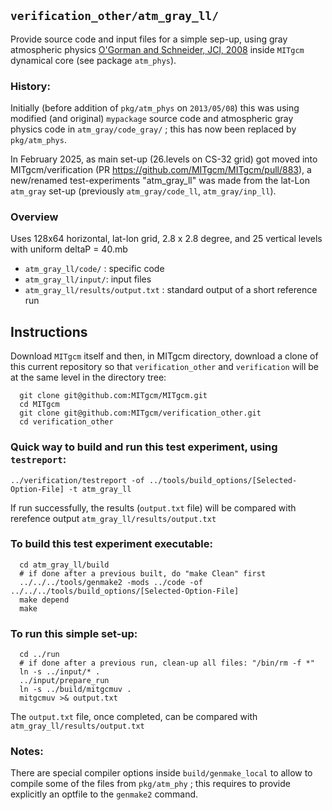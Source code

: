 ## `verification_other/atm_gray_ll/`

Provide source code and input files for a simple sep-up,
 using gray atmospheric physics [O'Gorman and Schneider, JCl, 2008](http://doi.org/10.1175/2007JCLI2065.1)
inside `MITgcm` dynamical core (see package `atm_phys`).

### History:
Initially (before addition of `pkg/atm_phys` on `2013/05/08`) this was using
 modified (and original) `mypackage` source code and atmospheric gray physics
 code in `atm_gray/code_gray/` ; this has now been replaced by `pkg/atm_phys`.

In February 2025, as main set-up (26.levels on CS-32 grid) got moved into MITgcm/verification
(PR https://github.com/MITgcm/MITgcm/pull/883), a new/renamed test-experiments "atm_gray_ll"
was made from the lat-Lon `atm_gray` set-up (previously `atm_gray/code_ll`, `atm_gray/inp_ll`).

### Overview

Uses 128x64 horizontal, lat-lon grid, 2.8 x 2.8 degree, and 25 vertical levels with uniform deltaP = 40.mb

- `atm_gray_ll/code/` : specific code
- `atm_gray_ll/input/`: input files
- `atm_gray_ll/results/output.txt` : standard output of a short reference run

## Instructions

Download `MITgcm` itself and then, in MITgcm directory, download a clone of this current repository
so that `verification_other` and `verification` will be at the same level in the directory tree:

```
  git clone git@github.com:MITgcm/MITgcm.git
  cd MITgcm
  git clone git@github.com:MITgcm/verification_other.git
  cd verification_other
```

### Quick way to build and run this test experiment, using `testreport`:

```
../verification/testreport -of ../tools/build_options/[Selected-Option-File] -t atm_gray_ll
```
If run successfully, the results (`output.txt` file) will be compared with rerefence output
`atm_gray_ll/results/output.txt`

### To build this test experiment executable:
```
  cd atm_gray_ll/build
  # if done after a previous built, do "make Clean" first
  ../../../tools/genmake2 -mods ../code -of ../../../tools/build_options/[Selected-Option-File]
  make depend
  make
```

### To run this simple set-up:
```
  cd ../run
  # if done after a previous run, clean-up all files: "/bin/rm -f *"
  ln -s ../input/* .
  ../input/prepare_run
  ln -s ../build/mitgcmuv .
  mitgcmuv >& output.txt
```
The `output.txt` file, once completed, can be compared with `atm_gray_ll/results/output.txt`

### Notes:
There are special compiler options inside `build/genmake_local` to allow to compile
some of the files from `pkg/atm_phy` ; this requires to provide explicitly an optfile
to the `genmake2` command.

